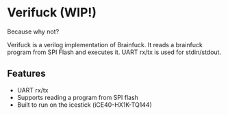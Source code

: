 # Verifuck (WIP!)

Because why not?

Verifuck is a verilog implementation of Brainfuck. It reads a brainfuck program from SPI Flash and executes it. UART rx/tx is used for stdin/stdout.

## Features
- UART rx/tx
- Supports reading a program from SPI flash
- Built to run on the icestick (iCE40-HX1K-TQ144)

